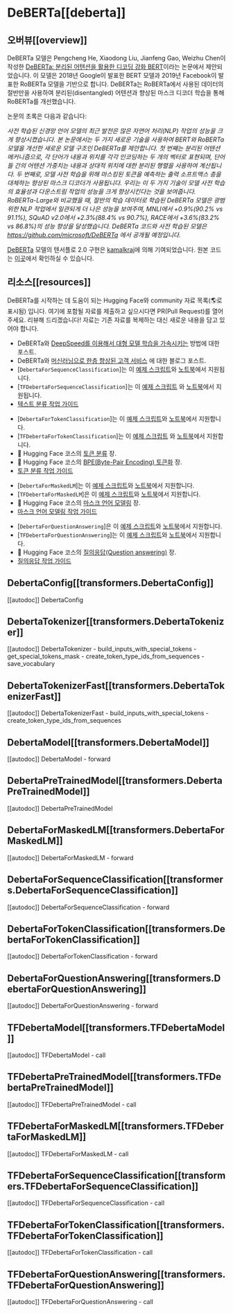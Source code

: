 <!--Copyright 2020 The HuggingFace Team. All rights reserved.

Licensed under the Apache License, Version 2.0 (the "License"); you may not use this file except in compliance with
the License. You may obtain a copy of the License at

http://www.apache.org/licenses/LICENSE-2.0

Unless required by applicable law or agreed to in writing, software distributed under the License is distributed on
an "AS IS" BASIS, WITHOUT WARRANTIES OR CONDITIONS OF ANY KIND, either express or implied. See the License for the
specific language governing permissions and limitations under the License.

⚠️ Note that this file is in Markdown but contain specific syntax for our doc-builder (similar to MDX) that may not be
rendered properly in your Markdown viewer.

-->

# DeBERTa[[deberta]]

## 오버뷰[[overview]]


DeBERTa 모델은 Pengcheng He, Xiaodong Liu, Jianfeng Gao, Weizhu Chen이 작성한 [DeBERTa: 분리된 어텐션을 활용한 디코딩 강화 BERT](https://arxiv.org/abs/2006.03654)이라는 논문에서 제안되었습니다. 이 모델은 2018년 Google이 발표한 BERT 모델과 2019년 Facebook이 발표한 RoBERTa 모델을 기반으로 합니다.
DeBERTa는 RoBERTa에서 사용된 데이터의 절반만을 사용하여 분리된(disentangled) 어텐션과 향상된 마스크 디코더 학습을 통해 RoBERTa를 개선했습니다.

논문의 초록은 다음과 같습니다:

*사전 학습된 신경망 언어 모델의 최근 발전은 많은 자연어 처리(NLP) 작업의 성능을 크게 향상시켰습니다. 본 논문에서는 두 가지 새로운 기술을 사용하여 BERT와 RoBERTa 모델을 개선한 새로운 모델 구조인 DeBERTa를 제안합니다. 첫 번째는 분리된 어텐션 메커니즘으로, 각 단어가 내용과 위치를 각각 인코딩하는 두 개의 벡터로 표현되며, 단어들 간의 어텐션 가중치는 내용과 상대적 위치에 대한 분리된 행렬을 사용하여 계산됩니다. 두 번째로, 모델 사전 학습을 위해 마스킹된 토큰을 예측하는 출력 소프트맥스 층을 대체하는 향상된 마스크 디코더가 사용됩니다. 우리는 이 두 가지 기술이 모델 사전 학습의 효율성과 다운스트림 작업의 성능을 크게 향상시킨다는 것을 보여줍니다. RoBERTa-Large와 비교했을 때, 절반의 학습 데이터로 학습된 DeBERTa 모델은 광범위한 NLP 작업에서 일관되게 더 나은 성능을 보여주며, MNLI에서 +0.9%(90.2% vs 91.1%), SQuAD v2.0에서 +2.3%(88.4% vs 90.7%), RACE에서 +3.6%(83.2% vs 86.8%)의 성능 향상을 달성했습니다. DeBERTa 코드와 사전 학습된 모델은 https://github.com/microsoft/DeBERTa 에서 공개될 예정입니다.*

[DeBERTa](https://huggingface.co/DeBERTa) 모델의 텐서플로 2.0 구현은 [kamalkraj](https://huggingface.co/kamalkraj)에 의해 기여되었습니다. 원본 코드는 [이곳](https://github.com/microsoft/DeBERTa)에서 확인하실 수 있습니다.

## 리소스[[resources]]


DeBERTa를 시작하는 데 도움이 되는 Hugging Face와 community 자료 목록(🌎로 표시됨) 입니다. 여기에 포함될 자료를 제출하고 싶으시다면 PR(Pull Request)를 열어주세요. 리뷰해 드리겠습니다! 자료는 기존 자료를 복제하는 대신 새로운 내용을 담고 있어야 합니다.


<PipelineTag pipeline="text-classification"/>

- DeBERTa와 [DeepSpeed를 이용해서 대형 모델 학습을 가속시키는](https://huggingface.co/blog/accelerate-deepspeed) 방법에 대한 포스트.
- DeBERTa와 [머신러닝으로 한층 향상된 고객 서비스](https://huggingface.co/blog/supercharge-customer-service-with-machine-learning) 에 대한 블로그 포스트.
- [`DebertaForSequenceClassification`]는 이 [예제 스크립트](https://github.com/huggingface/transformers/tree/main/examples/pytorch/text-classification)와 [노트북](https://colab.research.google.com/github/huggingface/notebooks/blob/main/examples/text_classification.ipynb)에서 지원됩니다.
- [`TFDebertaForSequenceClassification`]는 이 [예제 스크립트](https://github.com/huggingface/transformers/tree/main/examples/tensorflow/text-classification) 와 [노트북](https://colab.research.google.com/github/huggingface/notebooks/blob/main/examples/text_classification-tf.ipynb)에서 지원됩니다.
- [텍스트 분류 작업 가이드](../tasks/sequence_classification)

<PipelineTag pipeline="token-classification" />

- [`DebertaForTokenClassification`]는 이 [예제 스크립트](https://github.com/huggingface/transformers/tree/main/examples/pytorch/token-classification)와 [노트북](https://colab.research.google.com/github/huggingface/notebooks/blob/main/examples/token_classification.ipynb)에서 지원합니다.
- [`TFDebertaForTokenClassification`]는 이 [예제 스크립트](https://github.com/huggingface/transformers/tree/main/examples/tensorflow/token-classification) 와 [노트북](https://colab.research.google.com/github/huggingface/notebooks/blob/main/examples/token_classification-tf.ipynb)에서 지원합니다.
- 🤗 Hugging Face 코스의 [토큰 분류](https://huggingface.co/course/chapter7/2?fw=pt) 장.
- 🤗 Hugging Face 코스의 [BPE(Byte-Pair Encoding) 토큰화](https://huggingface.co/course/chapter6/5?fw=pt) 장.
- [토큰 분류 작업 가이드](../tasks/token_classification)

<PipelineTag pipeline="fill-mask"/>

- [`DebertaForMaskedLM`]는 이 [예제 스크립트](https://github.com/huggingface/transformers/tree/main/examples/pytorch/language-modeling#robertabertdistilbert-and-masked-language-modeling)와 [노트북](https://colab.research.google.com/github/huggingface/notebooks/blob/main/examples/language_modeling.ipynb)에서 지원합니다.
- [`TFDebertaForMaskedLM`]은 이 [예제 스크립트](https://github.com/huggingface/transformers/tree/main/examples/tensorflow/language-modeling#run_mlmpy)와 [노트북](https://colab.research.google.com/github/huggingface/notebooks/blob/main/examples/language_modeling-tf.ipynb)에서 지원합니다.
- 🤗 Hugging Face 코스의 [마스크 언어 모델링](https://huggingface.co/course/chapter7/3?fw=pt) 장.
- [마스크 언어 모델링 작업 가이드](../tasks/masked_language_modeling)

<PipelineTag pipeline="question-answering"/>

- [`DebertaForQuestionAnswering`]은 이 [예제 스크립트](https://github.com/huggingface/transformers/tree/main/examples/pytorch/question-answering)와 [노트북](https://colab.research.google.com/github/huggingface/notebooks/blob/main/examples/question_answering.ipynb)에서 지원합니다.
- [`TFDebertaForQuestionAnswering`]는 이 [예제 스크립트](https://github.com/huggingface/transformers/tree/main/examples/tensorflow/question-answering)와 [노트북](https://colab.research.google.com/github/huggingface/notebooks/blob/main/examples/question_answering-tf.ipynb)에서 지원합니다.
- 🤗 Hugging Face 코스의 [질의응답(Question answering)](https://huggingface.co/course/chapter7/7?fw=pt) 장.
- [질의응답 작업 가이드](../tasks/question_answering)

## DebertaConfig[[transformers.DebertaConfig]]

[[autodoc]] DebertaConfig

## DebertaTokenizer[[transformers.DebertaTokenizer]]

[[autodoc]] DebertaTokenizer
    - build_inputs_with_special_tokens
    - get_special_tokens_mask
    - create_token_type_ids_from_sequences
    - save_vocabulary

## DebertaTokenizerFast[[transformers.DebertaTokenizerFast]]

[[autodoc]] DebertaTokenizerFast
    - build_inputs_with_special_tokens
    - create_token_type_ids_from_sequences

<frameworkcontent>
<pt>

## DebertaModel[[transformers.DebertaModel]]

[[autodoc]] DebertaModel
    - forward

## DebertaPreTrainedModel[[transformers.DebertaPreTrainedModel]]

[[autodoc]] DebertaPreTrainedModel

## DebertaForMaskedLM[[transformers.DebertaForMaskedLM]]

[[autodoc]] DebertaForMaskedLM
    - forward

## DebertaForSequenceClassification[[transformers.DebertaForSequenceClassification]]

[[autodoc]] DebertaForSequenceClassification
    - forward

## DebertaForTokenClassification[[transformers.DebertaForTokenClassification]]

[[autodoc]] DebertaForTokenClassification
    - forward

## DebertaForQuestionAnswering[[transformers.DebertaForQuestionAnswering]]

[[autodoc]] DebertaForQuestionAnswering
    - forward

</pt>
<tf>

## TFDebertaModel[[transformers.TFDebertaModel]]

[[autodoc]] TFDebertaModel
    - call

## TFDebertaPreTrainedModel[[transformers.TFDebertaPreTrainedModel]]

[[autodoc]] TFDebertaPreTrainedModel
    - call

## TFDebertaForMaskedLM[[transformers.TFDebertaForMaskedLM]]

[[autodoc]] TFDebertaForMaskedLM
    - call

## TFDebertaForSequenceClassification[[transformers.TFDebertaForSequenceClassification]]

[[autodoc]] TFDebertaForSequenceClassification
    - call

## TFDebertaForTokenClassification[[transformers.TFDebertaForTokenClassification]]

[[autodoc]] TFDebertaForTokenClassification
    - call

## TFDebertaForQuestionAnswering[[transformers.TFDebertaForQuestionAnswering]]

[[autodoc]] TFDebertaForQuestionAnswering
    - call

</tf>
</frameworkcontent>

